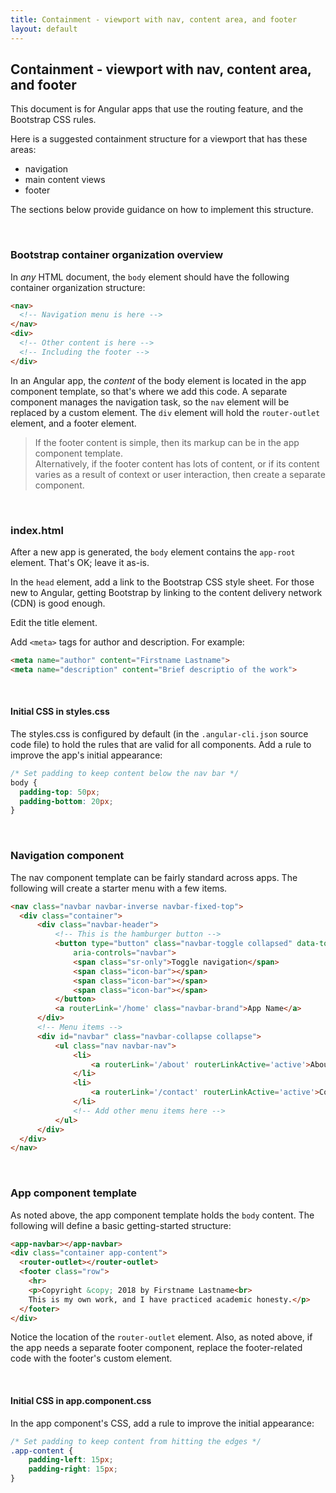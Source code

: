 ```yaml
---
title: Containment - viewport with nav, content area, and footer
layout: default
---
```


## Containment - viewport with nav, content area, and footer

This document is for Angular apps that use the routing feature, and the Bootstrap CSS rules.

Here is a suggested containment structure for a viewport that has these areas:
* navigation 
* main content views 
* footer

The sections below provide guidance on how to implement this structure.

<br>

### Bootstrap container organization overview

In *any* HTML document, the `body` element should have the following container organization structure:

```html
<nav>
  <!-- Navigation menu is here -->
</nav>
<div>
  <!-- Other content is here -->
  <!-- Including the footer -->
</div>
```

In an Angular app, the *content* of the body element is located in the app component template, so that's where we add this code. A separate component manages the navigation task, so the `nav` element will be replaced by a custom element. The `div` element will hold the `router-outlet` element, and a footer element.

> If the footer content is simple, then its markup can be in the app component template.  
> Alternatively, if the footer content has lots of content, or if its content varies as a result of context or user interaction, then create a separate component. 

<br>

### index.html

After a new app is generated, the `body` element contains the `app-root` element. That's OK; leave it as-is. 

In the `head` element, add a link to the Bootstrap CSS style sheet. For those new to Angular, getting Bootstrap by linking to the content delivery network (CDN) is good enough. 

Edit the title element. 

Add `<meta>` tags for author and description. For example:

```html
<meta name="author" content="Firstname Lastname">
<meta name="description" content="Brief descriptio of the work">
```

<br>

#### Initial CSS in styles.css

The styles.css is configured by default (in the `.angular-cli.json` source code file) to hold the rules that are valid for all components. Add a rule to improve the app's initial appearance:

```css
/* Set padding to keep content below the nav bar */
body {
  padding-top: 50px;
  padding-bottom: 20px;
}
```

<br>

### Navigation component

The nav component template can be fairly standard across apps. The following will create a starter menu with a few items. 

```html
<nav class="navbar navbar-inverse navbar-fixed-top">
  <div class="container">
      <div class="navbar-header">
          <!-- This is the hamburger button -->
          <button type="button" class="navbar-toggle collapsed" data-toggle="collapse" data-target="#navbar" aria-expanded="false"
              aria-controls="navbar">
              <span class="sr-only">Toggle navigation</span>
              <span class="icon-bar"></span>
              <span class="icon-bar"></span>
              <span class="icon-bar"></span>
          </button>
          <a routerLink='/home' class="navbar-brand">App Name</a>
      </div>
      <!-- Menu items -->
      <div id="navbar" class="navbar-collapse collapse">
          <ul class="nav navbar-nav">
              <li>
                  <a routerLink='/about' routerLinkActive='active'>About</a>
              </li>
              <li>
                  <a routerLink='/contact' routerLinkActive='active'>Contact</a>
              </li>
              <!-- Add other menu items here -->
          </ul>
      </div>
  </div>
</nav>
```

<br>

### App component template

As noted above, the app component template holds the `body` content. The following will define a basic getting-started structure:

```html
<app-navbar></app-navbar>
<div class="container app-content">
  <router-outlet></router-outlet>
  <footer class="row">
    <hr>
    <p>Copyright &copy; 2018 by Firstname Lastname<br>
    This is my own work, and I have practiced academic honesty.</p>
  </footer>
</div>
```

Notice the location of the `router-outlet` element. Also, as noted above, if the app needs a separate footer component, replace the footer-related code with the footer's custom element. 

<br>

#### Initial CSS in app.component.css

In the app component's CSS, add a rule to improve the initial appearance:

```css
/* Set padding to keep content from hitting the edges */
.app-content {
    padding-left: 15px;
    padding-right: 15px;
}
```

<br>
